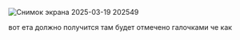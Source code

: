 ![Снимок экрана 2025-03-19 202549](https://github.com/user-attachments/assets/eedb5442-eb08-46fa-a0c0-c3f6e9706f6d)



вот ета должно получится там будет отмечено галочками че как 
